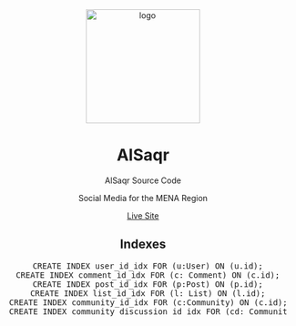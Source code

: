 <div align="center">

  <img src="https://res.cloudinary.com/aa1997/image/upload/v1751518600/favicon_hiqtp9.svg" alt="logo" width="200" height="auto" />
  
# AlSaqr
  
  <p>
    AlSaqr Source Code
  </p>

  <p>
    Social Media for the MENA Region
  </p>

  <a href="https://alsaqr.netlify.app/">Live Site</a>

## Indexes
<pre>
  CREATE INDEX user_id_idx FOR (u:User) ON (u.id);
  CREATE INDEX comment_id_idx FOR (c: Comment) ON (c.id);
  CREATE INDEX post_id_idx FOR (p:Post) ON (p.id);
  CREATE INDEX list_id_idx FOR (l: List) ON (l.id);
  CREATE INDEX community_id_idx FOR (c:Community) ON (c.id);
  CREATE INDEX community_discussion_id_idx FOR (cd: CommunityDiscussion) ON (cd.id);
</pre>



</div>